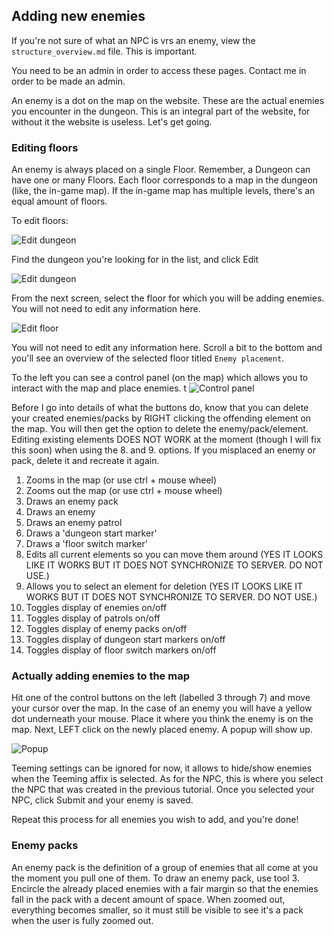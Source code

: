 ## Adding new enemies
If you're not sure of what an NPC is vrs an enemy, view the `structure_overview.md` file.
This is important.

<aside class="notice">
You need to be an admin in order to access these pages. Contact me in order to be made an admin.
</aside>

An enemy is a dot on the map on the website. These are the actual enemies you encounter in the dungeon.
This is an integral part of the website, for without it the website is useless. Let's get going.

### Editing floors
An enemy is always placed on a single Floor. Remember, a Dungeon can have one or many Floors. Each floor
corresponds to a map in the dungeon (like, the in-game map). If the in-game map has multiple levels,
there's an equal amount of floors. 

To edit floors:

![Edit dungeon](https://raw.githubusercontent.com/Wotuu/keystone.guru/development/resources/assets/images/tutorials/contribution/add_enemies_1.png "Add enemies")

Find the dungeon you're looking for in the list, and click Edit

![Edit dungeon](https://raw.githubusercontent.com/Wotuu/keystone.guru/development/resources/assets/images/tutorials/contribution/add_enemies_2.png "Add enemies")

From the next screen, select the floor for which you will be adding enemies. You will not need to edit any information here. 

![Edit floor](https://raw.githubusercontent.com/Wotuu/keystone.guru/development/resources/assets/images/tutorials/contribution/add_enemies_3.png "Edit floor")

You will not need to edit any information here. Scroll a bit to the bottom and you'll see an overview of the
selected floor titled `Enemy placement`.

To the left you can see a control panel (on the map) which allows you to interact with the map and place enemies.
t
![Control panel](https://raw.githubusercontent.com/Wotuu/keystone.guru/development/resources/assets/images/tutorials/contribution/add_enemies_4.png "Control panel")

Before I go into details of what the buttons do, know that you can delete your created enemies/packs by RIGHT clicking
the offending element on the map. You will then get the option to delete the enemy/pack/element. Editing existing elements
DOES NOT WORK at the moment (though I will fix this soon) when using the 8. and 9. options. If you misplaced an enemy or pack,
delete it and recreate it again.

1. Zooms in the map (or use ctrl + mouse wheel)
2. Zooms out the map (or use ctrl + mouse wheel)
3. Draws an enemy pack
4. Draws an enemy
5. Draws an enemy patrol
6. Draws a 'dungeon start marker'
7. Draws a 'floor switch marker'
8. Edits all current elements so you can move them around (YES IT LOOKS LIKE IT WORKS BUT IT DOES NOT SYNCHRONIZE TO SERVER. DO NOT USE.)
9. Allows you to select an element for deletion (YES IT LOOKS LIKE IT WORKS BUT IT DOES NOT SYNCHRONIZE TO SERVER. DO NOT USE.)
10. Toggles display of enemies on/off
11. Toggles display of patrols on/off
12. Toggles display of enemy packs on/off
13. Toggles display of dungeon start markers on/off
14. Toggles display of floor switch markers on/off

### Actually adding enemies to the map

Hit one of the control buttons on the left (labelled 3 through 7) and move your cursor over the map. In the case of an enemy
you will have a yellow dot underneath your mouse. Place it where you think the enemy is on the map. Next, LEFT click on the
newly placed enemy. A popup will show up.

![Popup](https://raw.githubusercontent.com/Wotuu/keystone.guru/development/resources/assets/images/tutorials/contribution/add_enemies_5.png "Popup")

Teeming settings can be ignored for now, it allows to hide/show enemies when the Teeming affix is selected. As for the NPC,
this is where you select the NPC that was created in the previous tutorial. Once you selected your NPC, click Submit and your enemy is saved.

Repeat this process for all enemies you wish to add, and you're done!

### Enemy packs

An enemy pack is the definition of a group of enemies that all come at you the moment you pull one of them. To draw an enemy
pack, use tool 3. Encircle the already placed enemies with a fair margin so that the enemies fall in the pack with a decent amount
of space. When zoomed out, everything becomes smaller, so it must still be visible to see it's a pack when the user is fully zoomed out.